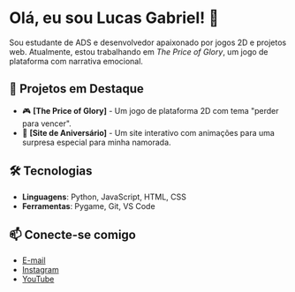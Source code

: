 # Olá, eu sou Lucas Gabriel! 👋

Sou estudante de ADS e desenvolvedor apaixonado por jogos 2D e projetos web. Atualmente, estou trabalhando em *The Price of Glory*, um jogo de plataforma com narrativa emocional. 

## 🚀 Projetos em Destaque
- 🎮 **[The Price of Glory]** - Um jogo de plataforma 2D com tema "perder para vencer".
- 🌟 **[Site de Aniversário]** - Um site interativo com animações para uma surpresa especial para minha namorada.

## 🛠️ Tecnologias
- **Linguagens**: Python, JavaScript, HTML, CSS
- **Ferramentas**: Pygame, Git, VS Code

## 📫 Conecte-se comigo
- [E-mail](mailto:lucasgsouza.contato@gmail.com)
- [Instagram](https://www.instagram.com/l.kttsouza)
- [YouTube](https://www.youtube.com/@Luketti.lif3)
